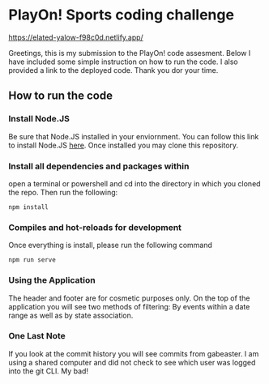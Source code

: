 # PlayOn! Sports coding challenge

<https://elated-yalow-f98c0d.netlify.app/>

Greetings, this is my submission to the PlayOn! code assesment. Below I have included some simple instruction on how to run the code. I also provided a link to the deployed code. Thank you dor your time.

## How to run the code

### Install Node.JS

Be sure that Node.JS installed in your enviornment. You can follow this link to install Node.JS [here](https://nodejs.org/en/). Once installed you may clone this repository.

### Install all dependencies and packages within

open a terminal or powershell and cd into the directory in which you cloned the repo. Then run the following:

```
npm install
```

### Compiles and hot-reloads for development

Once everything is install, please run the following command

```
npm run serve
```

### Using the Application

The header and footer are for cosmetic purposes only. On the top of the application you will see two methods of filtering: By events within a date range as well as by state association.

### One Last Note

If you look at the commit history you will see commits from gabeaster. I am using a shared computer and did not check to see which user was logged into the git CLI. My bad!
